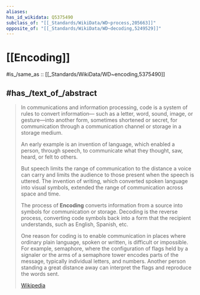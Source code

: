 ```yaml
---
aliases:
has_id_wikidata: Q5375490
subclass_of: "[[_Standards/WikiData/WD~process,205663]]"
opposite_of: "[[_Standards/WikiData/WD~decoding,5249529]]"
---
```


# [[Encoding]] 

#is_/same_as :: [[_Standards/WikiData/WD~encoding,5375490]] 

## #has_/text_of_/abstract 

> In communications and information processing, code is a system of rules to convert information—
> such as a letter, word, sound, image, or gesture—into another form, sometimes shortened or secret, 
> for communication through a communication channel or storage in a storage medium. 
> 
> An early example is an invention of language, which enabled a person, through speech, 
> to communicate what they thought, saw, heard, or felt to others. 
> 
> But speech limits the range of communication to the distance a voice can carry 
> and limits the audience to those present when the speech is uttered. 
> The invention of writing, which converted spoken language into visual symbols, 
> extended the range of communication across space and time.
>
> The process of **Encoding** converts information from a source into symbols for communication or storage. 
> Decoding is the reverse process, converting code symbols back into a form that the recipient understands, such as English, Spanish, etc.
>
> One reason for coding is to enable communication in places where ordinary plain language, spoken or written, is difficult or impossible. For example, semaphore, where the configuration of flags held by a signaler or the arms of a semaphore tower encodes parts of the message, typically individual letters, and numbers. Another person standing a great distance away can interpret the flags and reproduce the words sent.
>
> [Wikipedia](https://en.wikipedia.org/wiki/Code) 

